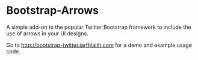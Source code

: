 Bootstrap-Arrows
================

A simple add-on to the popular Twitter Bootstrap framework to include the use of arrows in your UI designs.

Go to http://bootstrap-twitter.iarfhlaith.com for a demo and example usage code.